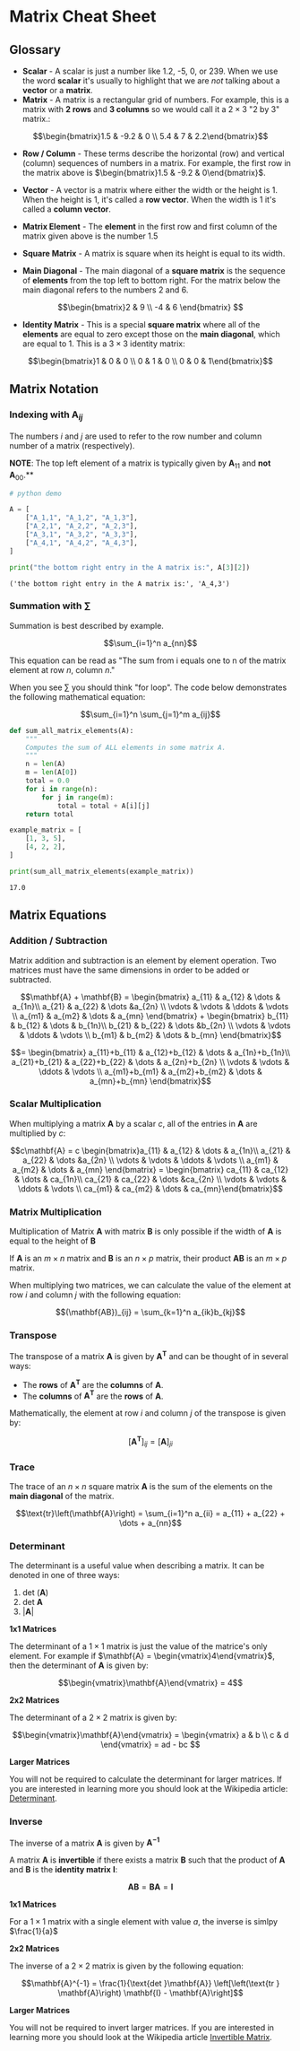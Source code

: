 
# Matrix Cheat Sheet
## Glossary
* **Scalar** - A scalar is just a number like 1.2, -5, 0, or 239. When we use the word **scalar** it's usually to highlight that we are *not* talking about a **vector** or a **matrix**. 
* **Matrix** - A matrix is a rectangular grid of numbers. For example, this is a matrix with  **2 rows** and **3 columns** so we would call it a $2\times 3$ "2 by 3" matrix.:

$$\begin{bmatrix}1.5 & -9.2 & 0 \\
5.4 & 7 & 2.2\end{bmatrix}$$

* **Row / Column** - These terms describe the horizontal (row) and vertical (column) sequences of numbers in a matrix. For example, the first row in the matrix above is $\begin{bmatrix}1.5 & -9.2 & 0\end{bmatrix}$.
* **Vector** - A vector is a matrix where either the width or the height is 1. When the height is 1, it's called a **row vector**. When the width is 1 it's called a **column vector**.

* **Matrix Element** - The **element** in the first row and first column of the matrix given above is the number $1.5$

* **Square Matrix** - A matrix is square when its height is equal to its width.
* **Main Diagonal** - The main diagonal of a **square matrix** is the sequence of **elements** from the top left to bottom right. For the matrix below the main diagonal refers to the numbers 2 and 6.

$$\begin{bmatrix}2 & 9 \\ -4 & 6 \end{bmatrix} $$
* **Identity Matrix** - This is a special **square matrix** where all of the **elements** are equal to zero except those on the **main diagonal**, which are equal to 1. This is a $3\times 3$ identity matrix:

$$\begin{bmatrix}1 & 0 & 0 \\ 0 & 1 & 0 \\ 0 & 0 & 1\end{bmatrix}$$


## Matrix Notation
### Indexing with $\mathbf{A}_{ij}$

The numbers $i$ and $j$ are used to refer to the row number and column number of a matrix (respectively). 

**NOTE**: The top left element of a matrix is typically given by $\mathbf{A}_{11}$ and **not** $\mathbf{A}_{00}$.**


```python
# python demo

A = [
    ["A_1,1", "A_1,2", "A_1,3"],
    ["A_2,1", "A_2,2", "A_2,3"],
    ["A_3,1", "A_3,2", "A_3,3"],
    ["A_4,1", "A_4,2", "A_4,3"],
]

print("the bottom right entry in the A matrix is:", A[3][2])
```

    ('the bottom right entry in the A matrix is:', 'A_4,3')


### Summation with $\sum$

Summation is best described by example. 

$$\sum_{i=1}^n a_{nn}$$

This equation can be read as "The sum from i equals one to n of the matrix element at row $n$, column $n$."

When you see $\sum$ you should think "for loop". The code below demonstrates the following mathematical equation:

$$\sum_{i=1}^n \sum_{j=1}^m a_{ij}$$


```python
def sum_all_matrix_elements(A):
    """
    Computes the sum of ALL elements in some matrix A.
    """
    n = len(A)
    m = len(A[0])
    total = 0.0
    for i in range(n):
        for j in range(m):
            total = total + A[i][j]
    return total

example_matrix = [
    [1, 3, 5],
    [4, 2, 2],
]

print(sum_all_matrix_elements(example_matrix))
```

    17.0


## Matrix Equations

### Addition / Subtraction
Matrix addition and subtraction is an element by element operation. Two matrices must have the same dimensions in order to be added or subtracted.

$$\mathbf{A} + \mathbf{B} = \begin{bmatrix}
a_{11} & a_{12}  & \dots  & a_{1n}\\ 
a_{21} & a_{22}  & \dots &a_{2n} \\ 
\vdots & \vdots & \ddots  & \vdots \\ 
a_{m1} & a_{m2}  & \dots  & a_{mn}
\end{bmatrix} + \begin{bmatrix}
b_{11} & b_{12}  & \dots  & b_{1n}\\ 
b_{21} & b_{22}  & \dots &b_{2n} \\ 
\vdots & \vdots  & \ddots  & \vdots \\ 
b_{m1} & b_{m2}  &  \dots & b_{mn}
\end{bmatrix}$$

$$= \begin{bmatrix}
a_{11}+b_{11} & a_{12}+b_{12}  & \dots  & a_{1n}+b_{1n}\\ 
a_{21}+b_{21} & a_{22}+b_{22}  & \dots & a_{2n}+b_{2n} \\ 
\vdots & \vdots  & \ddots  & \vdots \\ 
a_{m1}+b_{m1} & a_{m2}+b_{m2}  &  \dots & a_{mn}+b_{mn}
\end{bmatrix}$$

### Scalar Multiplication
When multiplying a matrix $\mathbf{A}$ by a scalar $c$, all of the entries in $\mathbf{A}$ are multiplied by $c$:

$$c\mathbf{A} = c \begin{bmatrix}a_{11} & a_{12}  & \dots  & a_{1n}\\ 
a_{21} & a_{22}  & \dots &a_{2n} \\ 
\vdots & \vdots & \ddots  & \vdots \\ 
a_{m1} & a_{m2}  & \dots  & a_{mn}
\end{bmatrix} = \begin{bmatrix} ca_{11} & ca_{12}  & \dots  & ca_{1n}\\ 
ca_{21} & ca_{22}  & \dots &ca_{2n} \\ 
\vdots & \vdots & \ddots  & \vdots \\ 
ca_{m1} & ca_{m2}  & \dots  & ca_{mn}\end{bmatrix}$$

### Matrix Multiplication
Multiplication of Matrix $\mathbf{A}$ with matrix $\mathbf{B}$ is only possible if the width of $\mathbf{A}$ is equal to the height of $\mathbf{B}$

If $\mathbf{A}$ is an $m \times n$ matrix and $\mathbf{B}$ is an $n \times p$ matrix, their product $\mathbf{AB}$ is an $m \times p$ matrix.

When multiplying two matrices, we can calculate the value of the element at row $i$ and column $j$ with the following equation:

$$(\mathbf{AB})_{ij} = \sum_{k=1}^n a_{ik}b_{kj}$$

### Transpose
The transpose of a matrix $\mathbf{A}$ is given by $\mathbf{A^T}$ and can be thought of in several ways:

* The **rows** of $\mathbf{A^T}$ are the **columns** of $\mathbf{A}$.
* The **columns** of $\mathbf{A^T}$ are the **rows** of $\mathbf{A}$.

Mathematically, the element at row $i$ and column $j$ of the transpose is given by:

$$[\mathbf{A^T}]_{ij} = [\mathbf{A}]_{ji}$$

### Trace
The trace of an $n\times n$ square matrix $\mathbf{A}$ is the sum of the elements on the **main diagonal** of the matrix. 

$$\text{tr}\left(\mathbf{A}\right) = \sum_{i=1}^n a_{ii} = a_{11} + a_{22} + \dots + a_{nn}$$

### Determinant
The determinant is a useful value when describing a matrix. It can be denoted in one of three ways:

1. $\text{det } \left(\mathbf{A}\right)$
2. $\text{det } \mathbf{A}$
3. $|\mathbf{A}|$

**1x1 Matrices**

The determinant of a $1\times1$ matrix is just the value of the matrice's only element. For example if $\mathbf{A} = \begin{vmatrix}4\end{vmatrix}$, then the determinant of $\mathbf{A}$ is given by:

$$\begin{vmatrix}\mathbf{A}\end{vmatrix} = 4$$

**2x2 Matrices**

The determinant of a $2\times2$ matrix is given by:

$$\begin{vmatrix}\mathbf{A}\end{vmatrix} = \begin{vmatrix}
a & b \\
c & d \end{vmatrix} = ad - bc
$$

**Larger Matrices**

You will not be required to calculate the determinant for larger matrices. If you are interested in learning more you should look at the Wikipedia article: [Determinant](https://en.wikipedia.org/wiki/Determinant).

### Inverse
The inverse of a matrix $\mathbf{A}$ is given by $\mathbf{A^{-1}}$

A matrix $\mathbf{A}$ is **invertible** if there exists a matrix $\mathbf{B}$ such that the product of $\mathbf{A}$ and $\mathbf{B}$ is the **identity matrix** $\mathbf{I}$:

$$\mathbf{AB} = \mathbf{BA} = \mathbf{I}$$

**1x1 Matrices**

For a $1\times1$ matrix with a single element with value $a$, the inverse is simlpy $\frac{1}{a}$

**2x2 Matrices**

The inverse of a $2\times 2$ matrix is given by the following equation:

$$\mathbf{A}^{-1} = \frac{1}{\text{det }\mathbf{A}} \left[\left(\text{tr } \mathbf{A}\right) \mathbf{I} - \mathbf{A}\right]$$


**Larger Matrices**

You will not be required to invert larger matrices. If you are interested in learning more you should look at the Wikipedia article [Invertible Matrix](https://en.wikipedia.org/wiki/Invertible_matrix).


```python

```
